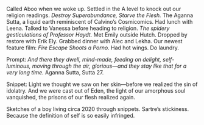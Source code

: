 Called Aboo when we woke up. Settled in the A level to knock out our religion readings. *Destroy Superabundance, Starve the Flesh.* The Aganna Sutta, a liquid earth reminiscent of Calvino’s Cosmicomics. Had lunch with Leena. Talked to Vanessa before heading to religion. *The spidery gesticulations of Professor Haydt.* Met Emily outside Hutch. Dropped by restore with Erik Ely. Grabbed dinner with Alec and Lekha. Our newest feature film: *Fire Escape Shoots a Porno*. Had hot wings. Do laundry. 

Prompt: *And there they dwell, mind-made, feeding on delight, self-luminous, moving through the air, glorious—and they stay like that for a very long time.* Aganna Sutta, Sutta 27\.

Snippet: Light we thought we saw on her skin—before we realized the sin of idolatry. And we were cast out of Eden, the light of our amorphous soul vanquished, the prisons of our flesh realized again. 

Sketches of a boy living circa 2020 through snippets. Sartre’s stickiness. Because the definition of self is so easily infringed.
